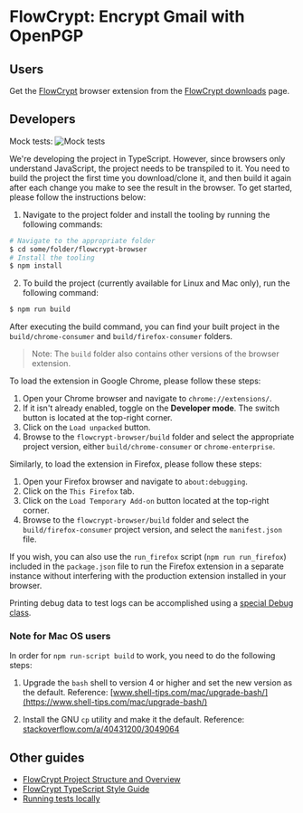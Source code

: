 # FlowCrypt: Encrypt Gmail with OpenPGP

## Users

Get the [FlowCrypt](https://flowcrypt.com/) browser extension from the [FlowCrypt downloads](https://flowcrypt.com/download) page.

## Developers

Mock tests: ![Mock tests](https://flowcrypt.semaphoreci.com/badges/flowcrypt-browser.svg?key=d575b4ff-e35d-4217-9152-27cea9e72c19)

We're developing the project in TypeScript. However, since browsers only understand JavaScript, the project needs to be transpiled to it. You need to build the project the first time you download/clone it, and then build it again after each change you make to see the result in the browser. To get started, please follow the instructions below:

1. Navigate to the project folder and install the tooling by running the following commands:

```bash
# Navigate to the appropriate folder
$ cd some/folder/flowcrypt-browser
# Install the tooling
$ npm install
```

2. To build the project (currently available for Linux and Mac only), run the following command:


```bash
$ npm run build
```

After executing the build command, you can find your built project in the `build/chrome-consumer` and `build/firefox-consumer` folders.

> Note: The `build` folder also contains other versions of the browser extension.

To load the extension in Google Chrome, please follow these steps:

1. Open your Chrome browser and navigate to `chrome://extensions/`.
2. If it isn't already enabled, toggle on the **Developer mode**. The switch button is located at the top-right corner.
3. Click on the `Load unpacked` button.
4. Browse to the `flowcrypt-browser/build` folder and select the appropriate project version, either `build/chrome-consumer` or `chrome-enterprise`.

Similarly, to load the extension in Firefox, please follow these steps:

1. Open your Firefox browser and navigate to `about:debugging`.
2. Click on the `This Firefox` tab.
3. Click on the `Load Temporary Add-on` button located at the top-right corner.
4. Browse to the `flowcrypt-browser/build` folder and select the `build/firefox-consumer` project version, and select the `manifest.json` file.

If you wish, you can also use the `run_firefox` script (`npm run run_firefox`) included in the `package.json` file to run the Firefox extension in a separate instance without interfering with the production extension installed in your browser.

Printing debug data to test logs can be accomplished using a [special Debug class](https://github.com/FlowCrypt/flowcrypt-browser/tree/master/extension/js/common/platform/debug.ts#L7).

### Note for Mac OS users

In order for `npm run-script build` to work, you need to do the following steps:

1. Upgrade the `bash` shell to version 4 or higher and set the new version as the default. Reference: [www.shell-tips.com/mac/upgrade-bash/](https://www.shell-tips.com/mac/upgrade-bash/)

2. Install the GNU `cp` utility and make it the default. Reference: [stackoverflow.com/a/40431200/3049064](https://stackoverflow.com/a/40431200/3049064)

## Other guides

- [FlowCrypt Project Structure and Overview](https://github.com/FlowCrypt/flowcrypt-browser/wiki/FlowCrypt-Project-Structure-and-Overview)
- [FlowCrypt TypeScript Style Guide](https://github.com/FlowCrypt/flowcrypt-browser/wiki/FlowCrypt-TypeScript-Style-Guide)
- [Running tests locally](https://github.com/FlowCrypt/flowcrypt-browser/wiki/Running-tests-locally)
